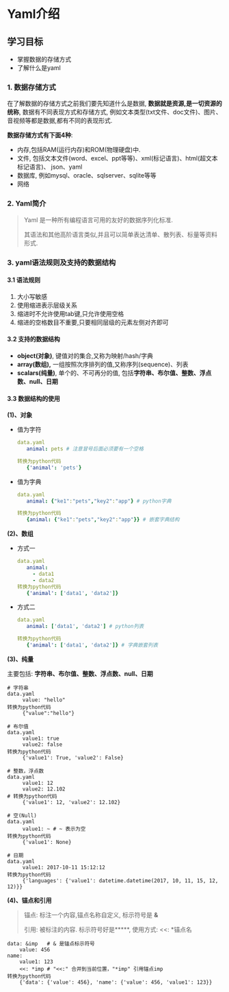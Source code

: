 # Yaml介绍

## 学习目标

- 掌握数据的存储方式
- 了解什么是yaml

### 1. 数据存储方式

在了解数据的存储方式之前我们要先知道什么是数据, **数据就是资源,是一切资源的统称**, 数据有不同表现方式和存储方式, 例如文本类型(txt文件、doc文件)、图片、音视频等都是数据,都有不同的表现形式.

**数据存储方式有下面4种**:

- 内存,包括RAM(运行内存)和ROM(物理硬盘)中.
- 文件, 包括文本文件(word、excel、ppt等等)、xml(标记语言)、html(超文本标记语言)、 json、yaml
- 数据库, 例如mysql、oracle、sqlserver、sqlite等等
- 网络

### 2. Yaml简介

> Yaml 是一种所有编程语言可用的友好的数据序列化标准. 
>
> 其语法和其他高阶语言类似,并且可以简单表达清单、散列表、标量等资料形式.

### 3. yaml语法规则及支持的数据结构

#### 3.1 语法规则

1. 大小写敏感
2. 使用缩进表示层级关系
3. 缩进时不允许使用tab键,只允许使用空格
4. 缩进的空格数目不重要,只要相同层级的元素左侧对齐即可

#### 3.2 支持的数据结构

- **object(对象)**, 键值对的集合,又称为映射/hash/字典
- **array(数组),** 一组按照次序排列的值,又称序列(sequence)、列表
- **scalars(纯量)**, 单个的、不可再分的值, 包括**字符串、布尔值、整数、浮点数、null、日期**

#### 3.3 数据结构的使用

**(1)、对象**

- 值为字符

  ```yaml
  data.yaml
     animal: pets # 注意冒号后面必须要有一个空格
  
  转换为python代码
     {'animal': 'pets'}
  ```

- 值为字典

  ```yaml
  data.yaml
     animal: {"ke1":"pets","key2":"app"} # python字典
  
  转换为python代码
     {animal: {"ke1":"pets","key2":"app"}} # 嵌套字典结构
  ```

**(2)、数组**

- 方式一

  ```yaml
  data.yaml
     animal: 
       - data1
       - data2
  转换为python代码
     {'animal': ['data1', 'data2']}
  ```

- 方式二

  ```yaml
  data.yaml
     animal: ['data1', 'data2'] # python列表
  
  转换为python代码
     {'animal': ['data1', 'data2']} # 字典嵌套列表
  ```

**(3)、纯量**

主要包括: **字符串、布尔值、整数、浮点数、null、日期**

```
# 字符串
data.yaml
     value: "hello"
转换为python代码
     {"value":"hello"}

# 布尔值
data.yaml
     value1: true
     value2: false
转换为python代码
     {'value1': True, 'value2': False}
     
# 整数，浮点数
data.yaml
     value1: 12
     value2: 12.102
# 转换为python代码
     {'value1': 12, 'value2': 12.102}
     
# 空(Null)
data.yaml
     value1: ~ # ~ 表示为空
转换为python代码
     {'value1': None}
     
# 日期
data.yaml
     value1: 2017-10-11 15:12:12
转换为python代码
     {'languages': {'value1': datetime.datetime(2017, 10, 11, 15, 12, 12)}}
```

**(4)、锚点和引用**

> 锚点: 标注一个内容,锚点名称自定义, 标示符号是 **&**
>
> 引用: 被标注的内容. 标示符号好是*****,  使用方式: <<: *锚点名

```
data: &imp   # & 是锚点标示符号
    value: 456
name:
    value1: 123
    <<: *imp # "<<:" 合并到当前位置，"*imp" 引用锚点imp
转换为python代码
    {'data': {'value': 456}, 'name': {'value': 456, 'value1': 123}}
```